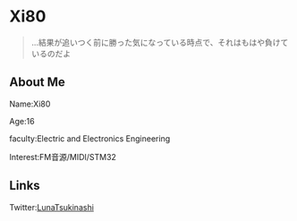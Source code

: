 # Xi80

> …結果が追いつく前に勝った気になっている時点で、それはもはや負けているのだよ



## About Me

Name:Xi80

Age:16

faculty:Electric and Electronics Engineering

Interest:FM音源/MIDI/STM32



## Links

Twitter:[LunaTsukinashi](twitter.com/status/LunaTsukinashi)
